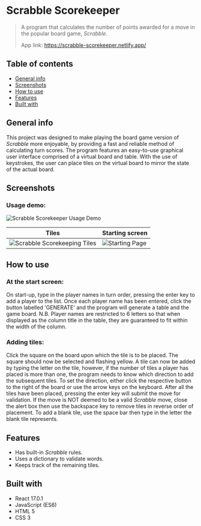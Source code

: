 # Scrabble Scorekeeper
> A program that calculates the number of points awarded for a move in the popular board game, *Scrabble*.
> 
> App link: https://scrabble-scorekeeper.netlify.app/

## Table of contents
* [General info](#general-info)
* [Screenshots](#screenshots)
* [How to use](#how-to-use)
* [Features](#features)
* [Built with](#built-with)


## General info

This project was designed to make playing the board game version of *Scrabble* more enjoyable, by providing a fast and reliable method of calculating turn scores. The program features an easy-to-use graphical user interface comprised of a virtual board and table. With the use of keystrokes, the user can place tiles on the virtual board to mirror the state of the actual board. 


## Screenshots
### Usage demo:
![Scrabble Scorekeeper Usage Demo](https://user-images.githubusercontent.com/44094740/104004433-a9791e80-519b-11eb-989f-ed604a78da45.gif)


| Tiles | Starting screen |
| ------------- | ------------- |
| ![Scrabble Scorekeeping Tiles](https://user-images.githubusercontent.com/44094740/99147316-f0ed9d80-2677-11eb-846a-52713c49c507.png) | ![Starting Page](https://user-images.githubusercontent.com/44094740/99147318-f1863400-2677-11eb-9058-a6207b2635fc.png) |

## How to use
### At the start screen:
On start-up, type in the player names in turn order, pressing the enter key to add a player to the list. Once each player name has been entered, click the button labelled 'GENERATE' and the program will generate a table and the game board. 
N.B. Player names are restricted to 6 letters so that when displayed as the column title in the table, they are guaranteed to fit within the width of the column.

### Adding tiles:
Click the square on the board upon which the tile is to be placed. The square should now be selected and flashing yellow.
A tile can now be added by typing the letter on the tile, however, if the number of tiles a player has placed is more than one, the program needs to know which direction to add the subsequent tiles. To set the direction, either click the respective button to the right of the board or use the arrow keys on the keyboard. After all the tiles have been placed, pressing the enter key will submit the move for validation. If the move is NOT deemed to be a valid *Scrabble* move, close the alert box then use the backspace key to remove tiles in reverse order of placement. 
To add a blank tile, use the space bar then type in the letter the blank tile represents.


## Features
* Has built-in *Scrabble* rules.
* Uses a dictionary to validate words.
* Keeps track of the remaining tiles.


## Built with
* React 17.0.1
* JavaScript (ES6)
* HTML 5
* CSS 3
